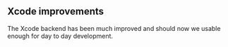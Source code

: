 ## Xcode improvements

The Xcode backend has been much improved and should now we usable
enough for day to day development.
